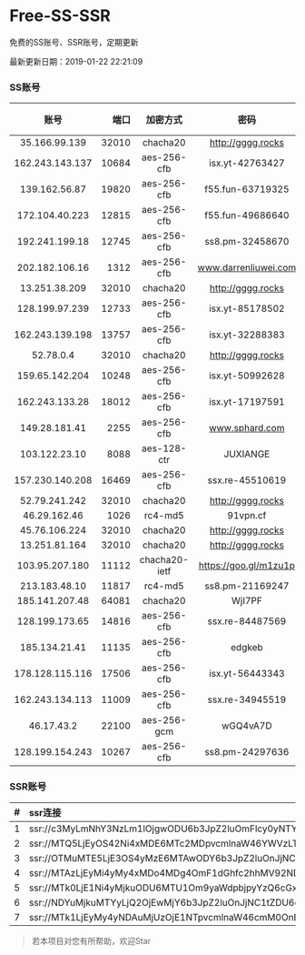 # Free-SS-SSR

免费的SS账号、SSR账号，定期更新

最新更新日期：2019-01-22 22:21:09 

### SS账号

|账号|端口|加密方式|密码|更新时间|国家|
|:-----:|-----:|:----:|:----:|:----:|:----:|
|35.166.99.139|32010|chacha20|http://gggg.rocks|22:17:12|US|
|162.243.143.137|10684|aes-256-cfb|isx.yt-42763427|22:17:04|US|
|139.162.56.87|19820|aes-256-cfb|f55.fun-63719325|22:17:06|SG|
|172.104.40.223|12815|aes-256-cfb|f55.fun-49686640|22:17:06|SG|
|192.241.199.18|12745|aes-256-cfb|ss8.pm-32458670|22:17:04|US|
|202.182.106.16|1312|aes-256-cfb|www.darrenliuwei.com|22:17:05|JP|
|13.251.38.209|32010|chacha20|http://gggg.rocks|22:17:09|SG|
|128.199.97.239|12733|aes-256-cfb|isx.yt-85178502|22:17:06|SG|
|162.243.139.198|13757|aes-256-cfb|isx.yt-32288383|22:17:04|US|
|52.78.0.4|32010|chacha20|http://gggg.rocks|22:17:13|KR|
|159.65.142.204|10248|aes-256-cfb|isx.yt-50992628|22:17:05|SG|
|162.243.133.28|18012|aes-256-cfb|isx.yt-17197591|22:17:04|US|
|149.28.181.41|2255|aes-256-cfb|www.sphard.com|22:17:13|AU|
|103.122.23.10|8088|aes-128-ctr|JUXIANGE|22:17:08|US|
|157.230.140.208|16469|aes-256-cfb|ssx.re-45510619|22:17:05|US|
|52.79.241.242|32010|chacha20|http://gggg.rocks|22:17:38|KR|
|46.29.162.46|1026|rc4-md5|91vpn.cf|22:12:15|RU|
|45.76.106.224|32010|chacha20|http://gggg.rocks|22:17:14|JP|
|13.251.81.164|32010|chacha20|http://gggg.rocks|22:17:26|SG|
|103.95.207.180|11112|chacha20-ietf|https://goo.gl/m1zu1p|22:17:13|US|
|213.183.48.10|11817|rc4-md5|ss8.pm-21169247|22:17:05|RU|
|185.141.207.48|64081|chacha20|WjI7PF|22:07:13|GB|
|128.199.173.65|14816|aes-256-cfb|ssx.re-84487569|22:17:06|SG|
|185.134.21.41|11135|aes-256-cfb|edgkeb|22:17:13|GB|
|178.128.115.116|17506|aes-256-cfb|isx.yt-56443343|22:17:06|SG|
|162.243.134.113|11009|aes-256-cfb|ssx.re-34945519|22:17:05|US|
|46.17.43.2|22100|aes-256-gcm|wGQ4vA7D|22:17:16|RU|
|128.199.154.243|10267|aes-256-cfb|ss8.pm-24297636|22:17:06|SG|


### SSR账号

|#|ssr连接|
|:-----|:-----|
|1|ssr://c3MyLmNhY3NzLm1lOjgwODU6b3JpZ2luOmFlcy0yNTYtY2ZiOnBsYWluOk5EY3hOVEEyTXpVMk9BLz9yZW1hcmtzPVUxTlNWRTlQVEY5T2IyUmxPdVNfaE9lOWwtYVdyeUEmZ3JvdXA9VjFkWExsTlRVbE5VVDA5TUxrTlBUUQ|
|2|ssr://MTQ5LjEyOS42Ni4xMDE6MTc2MDpvcmlnaW46YWVzLTI1Ni1jZmI6cGxhaW46TVRJek5EVS8_cmVtYXJrcz1VMU5TVkU5UFRGOU9iMlJsT3VlLWp1V2J2U0EmZ3JvdXA9VjFkWExsTlRVbE5VVDA5TUxrTlBUUQ|
|3|ssr://OTMuMTE5LjE3OS4yMzE6MTAwODY6b3JpZ2luOnJjNC1tZDUtNjpwbGFpbjpiV2xzZFhoby8_b2Jmc3BhcmFtPTVweTY1Wnk2NXJXTDZLLUVPbWgwZEhBNkx5OTBMbU51TDBWb1pHMVVlR1UmcHJvdG9wYXJhbT1NVERsaFlNeGRPYXpxT1dHakRwb2RIUndPaTh2ZEM1amJpOVNaVVZSV25oeiZyZW1hcmtzPVUxTlNWRTlQVEY5T2IyUmxPdWU5bC1tcHJPV3d2T1M2bWlBJmdyb3VwPVYxZFhMbE5UVWxOVVQwOU1Ma05QVFE|
|4|ssr://MTAzLjEyMi4yMy4xMDo4MDg4OmF1dGhfc2hhMV92NDphZXMtMTI4LWN0cjpwbGFpbjpTbFZZU1VGT1IwVS8_b2Jmc3BhcmFtPTVweTY1Wnk2NXJXTDZLLUVPbWgwZEhBNkx5OTBMbU51TDBWb1pHMVVlR1UmcHJvdG9wYXJhbT1NVERsaFlNeGRPYXpxT1dHakRwb2RIUndPaTh2ZEM1amJpOVNaVVZSV25oeiZyZW1hcmtzPVUxTlNWRTlQVEY5T2IyUmxPdVM2bXVXa3F1V2NzT1dNdWlBJmdyb3VwPVYxZFhMbE5UVWxOVVQwOU1Ma05QVFE|
|5|ssr://MTk0LjE1Ni4yMjkuODU6MTU1Om9yaWdpbjpyYzQ6cGxhaW46Ykc1amJnLz9yZW1hcmtzPVUxTlNWRTlQVEY5T2IyUmxPdVctdC1XYnZTQSZncm91cD1WMWRYTGxOVFVsTlVUMDlNTGtOUFRR|
|6|ssr://NDYuMjkuMTYyLjQ2OjEwMjY6b3JpZ2luOnJjNC1tZDU6cGxhaW46T1RGMmNHNHVZMlkvP3JlbWFya3M9VTFOU1ZFOVBURjlPYjJSbE91U19oT2U5bC1hV3J5QSZncm91cD1WMWRYTGxOVFVsTlVUMDlNTGtOUFRR|
|7|ssr://MTk1LjEyMy4yNDAuMjUzOjE1NTpvcmlnaW46cmM0OnBsYWluOmJHNWpiZy8_cmVtYXJrcz1VMU5TVkU5UFRGOU9iMlJsT3VTNWpPV0ZpLVdGc0NBJmdyb3VwPVYxZFhMbE5UVWxOVVQwOU1Ma05QVFE|


> 若本项目对您有所帮助，欢迎Star